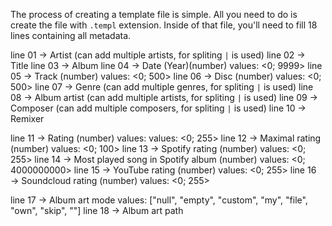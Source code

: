 The process of creating a template file is simple. All you need to do is create the file with `.templ` extension.
Inside of that file, you'll need to fill 18 lines containing all metadata.

line 01 → Artist (can add multiple artists, for spliting `|` is used)
line 02 → Title
line 03 → Album
line 04 → Date (Year)(number) values: <0; 9999>
line 05 → Track (number) values: <0; 500>
line 06 → Disc (number) values: <0; 500>
line 07 → Genre (can add multiple genres, for spliting `|` is used)
line 08 → Album artist (can add multiple artists, for spliting `|` is used)
line 09 → Composer (can add multiple composers, for spliting `|` is used)
line 10 → Remixer

line 11 → Rating (number) values: values: <0; 255>
line 12 → Maximal rating (number) values: <0; 100>
line 13 → Spotify rating (number) values: <0; 255>
line 14 → Most played song in Spotify album (number) values: <0; 4000000000>
line 15 → YouTube rating (number) values: <0; 255>
line 16 → Soundcloud rating (number) values: <0; 255>

line 17 → Album art mode values: ["null", "empty", "custom", "my", "file", "own", "skip", ""]
line 18 → Album art path

